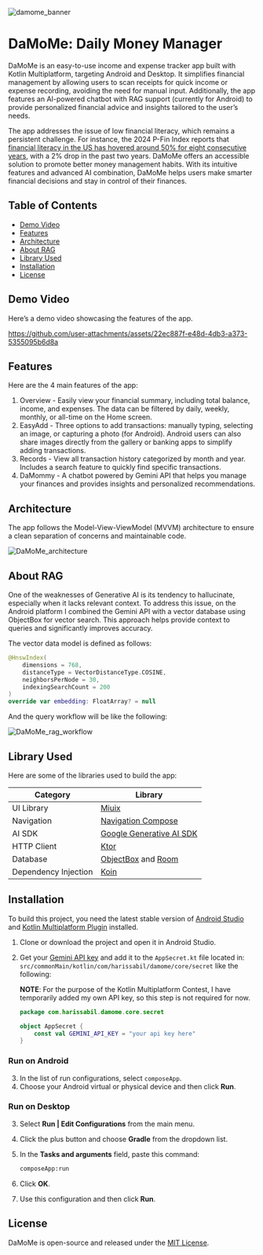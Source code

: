 ![damome_banner](https://github.com/user-attachments/assets/6013a0f1-0fef-43fe-bd14-dd13183e0da6)

# DaMoMe: Daily Money Manager

DaMoMe is an easy-to-use income and expense tracker app built with Kotlin Multiplatform, targeting Android and Desktop. It simplifies financial management by allowing users to scan receipts for quick income or expense recording, avoiding the need for manual input. Additionally, the app features an AI-powered chatbot with RAG support (currently for Android) to provide personalized financial advice and insights tailored to the user’s needs.

The app addresses the issue of low financial literacy, which remains a persistent challenge. For instance, the 2024 P-Fin Index reports that [financial literacy in the US has hovered around 50% for eight consecutive years](https://gflec.org/initiatives/personal-finance-index/), with a 2% drop in the past two years. DaMoMe offers an accessible solution to promote better money management habits. With its intuitive features and advanced AI combination, DaMoMe helps users make smarter financial decisions and stay in control of their finances.

## Table of Contents
- [Demo Video](#demo-video)
- [Features](#features)
- [Architecture](#architecture)
- [About RAG](#about-rag)
- [Library Used](#library-used)
- [Installation](#installation)
- [License](#license)

## Demo Video
Here’s a demo video showcasing the features of the app.

https://github.com/user-attachments/assets/22ec887f-e48d-4db3-a373-5355095b6d8a

## Features
Here are the 4 main features of the app:
1. Overview - Easily view your financial summary, including total balance, income, and expenses. The data can be filtered by daily, weekly, monthly, or all-time on the Home screen.
2. EasyAdd - Three options to add transactions: manually typing, selecting an image, or capturing a photo (for Android). Android users can also share images directly from the gallery or banking apps to simplify adding transactions.
3. Records - View all transaction history categorized by month and year. Includes a search feature to quickly find specific transactions.
4. DaMommy - A chatbot powered by Gemini API that helps you manage your finances and provides insights and personalized recommendations.

## Architecture
The app follows the Model-View-ViewModel (MVVM) architecture to ensure a clean separation of concerns and maintainable code.

![DaMoMe_architecture](https://github.com/user-attachments/assets/4ddd17c0-4c3e-4bc5-8b04-10ec1aa97222)

## About RAG
One of the weaknesses of Generative AI is its tendency to hallucinate, especially when it lacks relevant context. To address this issue, on the Android platform I combined the Gemini API with a vector database using ObjectBox for vector search. This approach helps provide context to queries and significantly improves accuracy.  

The vector data model is defined as follows:  

```kotlin
@HnswIndex(
    dimensions = 768,
    distanceType = VectorDistanceType.COSINE,
    neighborsPerNode = 30,
    indexingSearchCount = 200
)
override var embedding: FloatArray? = null
```

And the query workflow will be like the following:

![DaMoMe_rag_workflow](https://github.com/user-attachments/assets/2ac80be3-0a73-4326-8e84-4586d9f1f5af)

## Library Used
Here are some of the libraries used to build the app:  

| **Category**           | **Library**                  |  
|-------------------------|------------------------------|  
| UI Library             | [Miuix](https://github.com/miuix-kotlin-multiplatform/miuix) |  
| Navigation             | [Navigation Compose](https://www.jetbrains.com/help/kotlin-multiplatform-dev/compose-navigation-routing.html) |  
| AI SDK                 | [Google Generative AI SDK](https://github.com/PatilShreyas/generative-ai-kmp) |  
| HTTP Client            | [Ktor](https://ktor.io/) |  
| Database               | [ObjectBox](https://objectbox.io/) and [Room](https://developer.android.com/kotlin/multiplatform/room) |  
| Dependency Injection   | [Koin](https://insert-koin.io/docs/reference/koin-mp/kmp/) |  

## Installation

To build this project, you need the latest stable version of [Android Studio](https://developer.android.com/studio) and [Kotlin Multiplatform Plugin](https://plugins.jetbrains.com/plugin/14936-kotlin-multiplatform) installed.  

1. Clone or download the project and open it in Android Studio.  
2. Get your [Gemini API key](https://aistudio.google.com/apikey) and add it to the `AppSecret.kt` file located in: `src/commonMain/kotlin/com/harissabil/damome/core/secret` like the following:

   **NOTE**: For the purpose of the Kotlin Multiplatform Contest, I have temporarily added my own API key, so this step is not required for now.  

   ```kotlin
   package com.harissabil.damome.core.secret  

   object AppSecret {  
       const val GEMINI_API_KEY = "your api key here"  
   }

### Run on Android

3. In the list of run configurations, select `composeApp`.
4. Choose your Android virtual or physical device and then click **Run**.

### Run on Desktop

3. Select **Run | Edit Configurations** from the main menu.
4. Click the plus button and choose **Gradle** from the dropdown list.
5. In the **Tasks and arguments** field, paste this command:
   
   ```bash
   composeApp:run
   
6. Click **OK**.
7. Use this configuration and then click **Run**.

## License
DaMoMe is open-source and released under the [MIT License](LICENSE).
